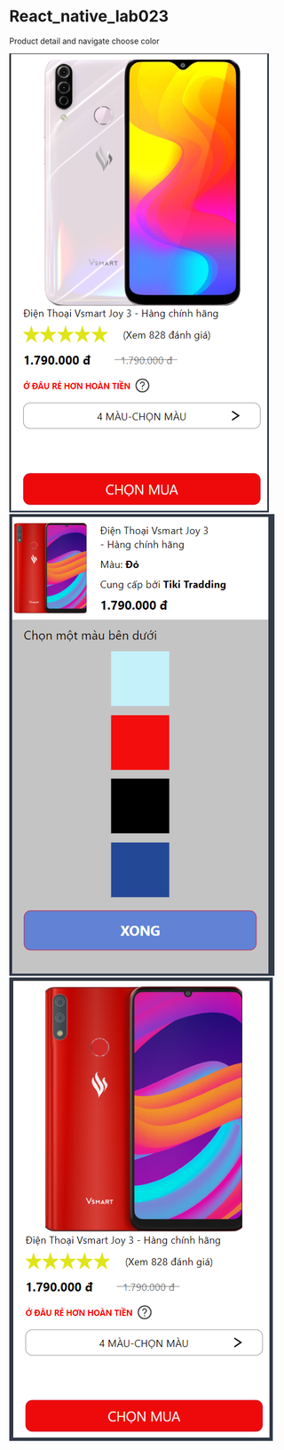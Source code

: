 # React_native_lab023

Product detail and navigate choose color

![product-detail](./assets/screenshots/product_detail.png)
![choose-color](./assets/screenshots/Choose_color.png)
![After_choose-color](./assets/screenshots/After_choose-color.png)
